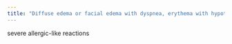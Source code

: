 ```yaml
---
title: "Diffuse edema or facial edema with dyspnea, erythema with hypotension, laryngeal edema with stridor and/or hypoxia, wheezing with hypoxia, severe hypotension and tachycardia, pulmonary edema, cardiopulmonary arrest"
---
```

severe allergic-like reactions

